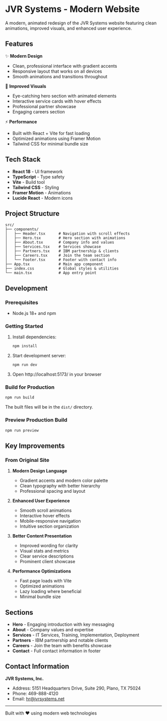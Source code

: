 # JVR Systems - Modern Website

A modern, animated redesign of the JVR Systems website featuring clean animations, improved visuals, and enhanced user experience.

## Features

✨ **Modern Design**
- Clean, professional interface with gradient accents
- Responsive layout that works on all devices
- Smooth animations and transitions throughout

🎨 **Improved Visuals**
- Eye-catching hero section with animated elements
- Interactive service cards with hover effects
- Professional partner showcase
- Engaging careers section

⚡ **Performance**
- Built with React + Vite for fast loading
- Optimized animations using Framer Motion
- Tailwind CSS for minimal bundle size

## Tech Stack

- **React 18** - UI framework
- **TypeScript** - Type safety
- **Vite** - Build tool
- **Tailwind CSS** - Styling
- **Framer Motion** - Animations
- **Lucide React** - Modern icons

## Project Structure

```
src/
├── components/
│   ├── Header.tsx      # Navigation with scroll effects
│   ├── Hero.tsx        # Hero section with animations
│   ├── About.tsx       # Company info and values
│   ├── Services.tsx    # Services showcase
│   ├── Partners.tsx    # IBM partnership & clients
│   ├── Careers.tsx     # Join the team section
│   └── Footer.tsx      # Footer with contact info
├── App.tsx             # Main app component
├── index.css           # Global styles & utilities
└── main.tsx            # App entry point
```

## Development

### Prerequisites
- Node.js 18+ and npm

### Getting Started

1. Install dependencies:
   ```bash
   npm install
   ```

2. Start development server:
   ```bash
   npm run dev
   ```

3. Open http://localhost:5173/ in your browser

### Build for Production

```bash
npm run build
```

The built files will be in the `dist/` directory.

### Preview Production Build

```bash
npm run preview
```

## Key Improvements

### From Original Site

1. **Modern Design Language**
   - Gradient accents and modern color palette
   - Clean typography with better hierarchy
   - Professional spacing and layout

2. **Enhanced User Experience**
   - Smooth scroll animations
   - Interactive hover effects
   - Mobile-responsive navigation
   - Intuitive section organization

3. **Better Content Presentation**
   - Improved wording for clarity
   - Visual stats and metrics
   - Clear service descriptions
   - Prominent client showcase

4. **Performance Optimizations**
   - Fast page loads with Vite
   - Optimized animations
   - Lazy loading where beneficial
   - Minimal bundle size

## Sections

- **Hero** - Engaging introduction with key messaging
- **About** - Company values and expertise
- **Services** - IT Services, Training, Implementation, Deployment
- **Partners** - IBM partnership and notable clients
- **Careers** - Join the team with benefits showcase
- **Contact** - Full contact information in footer

## Contact Information

**JVR Systems, Inc.**
- Address: 5151 Headquarters Drive, Suite 290, Plano, TX 75024
- Phone: 469-888-4120
- Email: hr@jvrsystems.net

---

Built with ❤️ using modern web technologies
